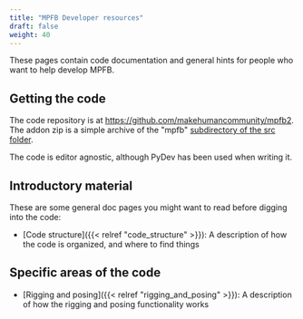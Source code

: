 ```yaml
---
title: "MPFB Developer resources"
draft: false
weight: 40
---
```


These pages contain code documentation and general hints for people who want to help develop MPFB.

## Getting the code

The code repository is at https://github.com/makehumancommunity/mpfb2. The addon zip is a simple 
archive of the "mpfb" [subdirectory of the src folder](https://github.com/makehumancommunity/mpfb2/tree/master/src/mpfb). 

The code is editor agnostic, although PyDev has been used when writing it. 

## Introductory material

These are some general doc pages you might want to read before digging into the code:

* [Code structure]({{< relref "code_structure" >}}): A description of how the code is organized, and where to find things

## Specific areas of the code

* [Rigging and posing]({{< relref "rigging_and_posing" >}}): A description of how the rigging and posing functionality works
